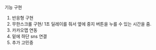 기능 구현
1. 반응형 구현
2. 무한스크롤 구현/ 1초 딜레이를 줘서 옆에 중지 버튼을 누를 수 있는 시간을 줌.
3. 카카오맵 연동
4. 밑에 하단 sns 연결
5. 추가 고민중
